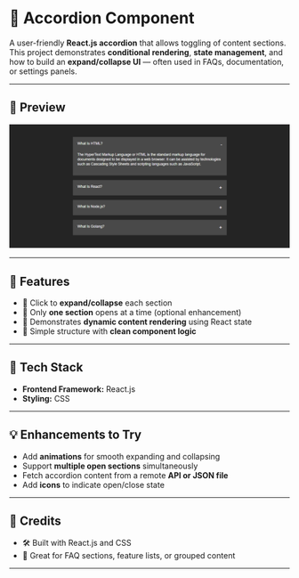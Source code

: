# 📂 Accordion Component

A user-friendly **React.js accordion** that allows toggling of content sections. This project demonstrates **conditional rendering**, **state management**, and how to build an **expand/collapse UI** — often used in FAQs, documentation, or settings panels.

---

## 📸 Preview

![Accordion Preview](./reactJsAccordion8Huxn.png) <!-- Replace with actual screenshot path -->

---

## 🧠 Features

- 📌 Click to **expand/collapse** each section
- 🎯 Only **one section** opens at a time (optional enhancement)
- 🔄 Demonstrates **dynamic content rendering** using React state
- 🧼 Simple structure with **clean component logic**

---

## 🔧 Tech Stack

- **Frontend Framework:** React.js
- **Styling:** CSS

---

## 💡 Enhancements to Try

- Add **animations** for smooth expanding and collapsing
- Support **multiple open sections** simultaneously
- Fetch accordion content from a remote **API or JSON file**
- Add **icons** to indicate open/close state

---

## 🙌 Credits

- 🛠️ Built with React.js and CSS
- 🔗 Great for FAQ sections, feature lists, or grouped content

---
